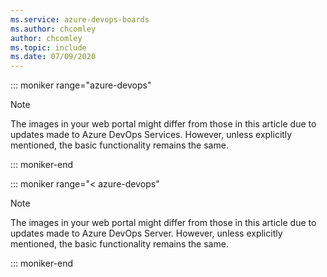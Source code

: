 ```yaml
---
ms.service: azure-devops-boards
ms.author: chcomley
author: chcomley
ms.topic: include
ms.date: 07/09/2020
---
```


<a id="image-diff"></a>  

::: moniker range="azure-devops"

> [!NOTE]    
> The images in your web portal might differ from those in this article due to updates made to Azure DevOps Services. However, unless explicitly mentioned, the basic functionality remains the same.

::: moniker-end

::: moniker range="< azure-devops"

> [!NOTE]    
> The images in your web portal might differ from those in this article due to updates made to Azure DevOps Server. However, unless explicitly mentioned, the basic functionality remains the same.

::: moniker-end

